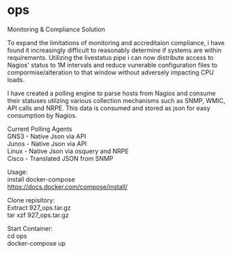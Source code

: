 # ops

Monitoring & Compliance Solution

To expand the limitations of monitoring and accreditaion compliance, i have found it increasingly difficult to reasonably determine if systems are within requirements.  Utilizing the livestatus pipe i can now distribute access to Nagios' status to 1M intervals and reduce vunerable configuration files to compormise/alteration to that window without adversely impacting CPU loads.  

I have created a polling engine to parse hosts from Nagios and consume their statuses utilzing various collection mechanisms such as SNMP, WMIC, API calls and NRPE.  This data is consumed and stored as json for easy consumption by Nagios.

Current Polling Agents  
GNS3 - Native Json via API  
Junos - Native Json via API  
Linux - Native Json via osquery and NRPE  
Cisco - Translated JSON from SNMP  

Usage:  
install docker-compose  
https://docs.docker.com/compose/install/

Clone repisitory:  
Extract 927_ops.tar.gz  
tar xzf 927_ops.tar.gz  

Start Container:  
cd ops  
docker-compose up

